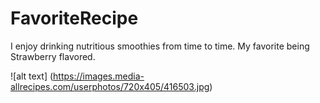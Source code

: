 # FavoriteRecipe
 
I enjoy drinking nutritious smoothies from time to time. My favorite being Strawberry flavored.

![alt text] (https://images.media-allrecipes.com/userphotos/720x405/416503.jpg)
